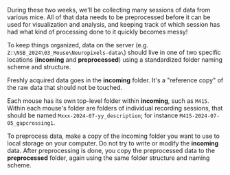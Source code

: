 During these two weeks, we'll be collecting many sessions of data from various mice. All of that data needs to be preprocessed before it can be used for visualization and analysis, and keeping track of which session has had what kind of processing done to it quickly becomes messy!

To keep things organized, data on the server (e.g. `Z:\NSB_2024\03_Mouse\Neuropixels-data\`) should live in one of two specific locations (**incoming** and **preprocessed**) using a standardized folder naming scheme and structure. 

Freshly acquired data goes in the **incoming** folder. It's a "reference copy" of the raw data that should not be touched. 

Each mouse has its own top-level folder within **incoming**, such as `M415`. Within each mouse's folder are folders of individual recording sessions, that should be named `Mxxx-2024-07-yy_description`; for instance `M415-2024-07-05_gapcrossing1`.

To preprocess data, make a copy of the incoming folder you want to use to local storage on your computer. Do not try to write or modify the **incoming** data. After preprocessing is done, you copy the preprocessed data to the **preprocessed** folder, again using the same folder structure and naming scheme.
